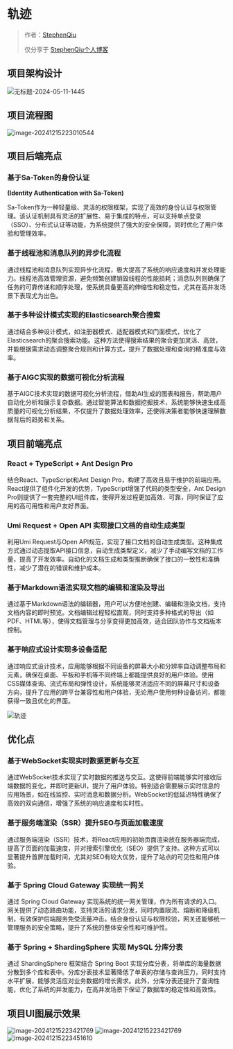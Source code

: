# 轨迹

> 作者：[StephenQiu](https://stephenqhd30.github.io/)
>
> 仅分享于 [StephenQiu个人博客](https://stephenqhd30.github.io/)

## 项目架构设计

![无标题-2024-05-11-1445](./docs/无标题-2024-05-11-1445.png)

## 项目流程图

![image-20241215223010544](./docs/image-20241215223010544.png)

## 项目后端亮点

### 基于Sa-Token的身份认证

**(Identity Authentication with Sa-Token)**

Sa-Token作为一种轻量级、灵活的权限框架，实现了高效的身份认证与权限管理。该认证机制具有灵活的扩展性、易于集成的特点，可以支持单点登录（SSO）、分布式认证等功能，为系统提供了强大的安全保障，同时优化了用户体验和管理效率。

### 基于线程池和消息队列的异步化流程

通过线程池和消息队列实现异步化流程，极大提高了系统的响应速度和并发处理能力。线程池高效管理资源，避免频繁创建销毁线程的性能损耗；消息队列则确保了任务的可靠传递和顺序处理，使系统具备更高的伸缩性和稳定性，尤其在高并发场景下表现尤为出色。

### 基于多种设计模式实现的Elasticsearch聚合搜索

通过结合多种设计模式，如注册器模式、适配器模式和门面模式，优化了Elasticsearch的聚合搜索功能。这种方法使得搜索结果的聚合更加灵活、高效，并能根据需求动态调整聚合规则和计算方式，提升了数据处理和查询的精准度与效率。

### 基于AIGC实现的数据可视化分析流程

基于AIGC技术实现的数据可视化分析流程，借助AI生成的图表和报告，帮助用户自动化分析和展示复杂数据。通过智能算法和数据挖掘技术，系统能够快速生成高质量的可视化分析结果，不仅提升了数据处理效率，还使得决策者能够快速理解数据背后的趋势和关系。



## 项目前端亮点

### React + TypeScript + Ant Design Pro

结合React、TypeScript和Ant Design Pro，构建了高效且易于维护的前端应用。React提供了组件化开发的优势，TypeScript增强了代码的类型安全，Ant Design Pro则提供了一套完整的UI组件库，使得开发过程更加高效、可靠，同时保证了应用的高可用性和用户友好界面。

### Umi Request + Open API 实现接口文档的自动生成类型

利用Umi Request与Open API规范，实现了接口文档的自动生成类型。这种集成方式通过动态提取API接口信息，自动生成类型定义，减少了手动编写文档的工作量，提高了开发效率。自动化的文档生成和类型推断确保了接口的一致性和准确性，减少了潜在的错误和维护成本。

### 基于Markdown语法实现文档的编辑和渲染及导出

通过基于Markdown语法的编辑器，用户可以方便地创建、编辑和渲染文档，支持文档内容的即时预览。文档编辑过程轻松直观，同时支持多种格式的导出（如PDF、HTML等），使得文档管理与分享变得更加高效，适合团队协作与文档版本控制。

### 基于响应式设计实现多设备适配

通过响应式设计技术，应用能够根据不同设备的屏幕大小和分辨率自动调整布局和元素，确保在桌面、平板和手机等不同终端上都能提供良好的用户体验。使用CSS媒体查询、流式布局和弹性设计，系统能够灵活适应不同的屏幕尺寸和设备方向，提升了应用的跨平台兼容性和用户体验，无论用户使用何种设备访问，都能获得一致且优化的界面。

![轨迹](./docs/轨迹.png)

## 优化点

### 基于WebSocket实现实时数据更新与交互

通过WebSocket技术实现了实时数据的推送与交互。这使得前端能够实时接收后端数据的变化，并即时更新UI，提升了用户体验。特别适合需要展示实时信息的应用场景，如在线监控、实时消息和数据分析。WebSocket的低延迟特性确保了高效的双向通信，增强了系统的响应速度和实时性。

### 基于服务端渲染（SSR）提升SEO与页面加载速度

通过服务端渲染（SSR）技术，将React应用的初始页面渲染放在服务器端完成，提高了页面的加载速度，并对搜索引擎优化（SEO）提供了支持。这种方式可以显著提升首屏加载时间，尤其对SEO有较大优势，提升了站点的可见性和用户体验。

### 基于 Spring Cloud Gateway 实现统一网关

通过 Spring Cloud Gateway 实现系统的统一网关管理，作为所有请求的入口。网关提供了动态路由功能，支持灵活的请求分发，同时内置限流、熔断和降级机制，有效保护后端服务免受流量冲击。结合身份认证与权限校验，网关还能够统一管理服务的安全策略，提升了系统的整体安全性和可维护性。

### 基于 Spring + ShardingSphere 实现 MySQL 分库分表

通过 ShardingSphere 框架结合 Spring Boot 实现分库分表，将单库的海量数据分散到多个库和表中。分库分表技术显著降低了单表的存储与查询压力，同时支持水平扩展，能够灵活应对业务数据的增长需求。此外，分库分表还提升了查询性能，优化了系统的并发能力，在高并发场景下保证了数据库的稳定性和高效性。



## 项目UI图展示效果

![image-20241215223421769](./docs/轨迹Mobile作品集.png)
![image-20241215223421769](./docs/image-20241215223421769.png)
![image-20241215223451610](./docs/image-20241215223451610.png)
